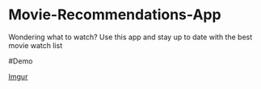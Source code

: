 # Movie-Recommendations-App
Wondering what to watch? Use this app and stay up to date with the best movie watch list

#Demo

[Imgur](https://i.imgur.com/DGuRXpL.mp4)
